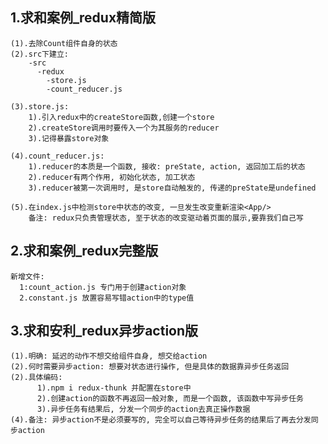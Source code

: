 ## 1.求和案例_redux精简版
    (1).去除Count组件自身的状态
    (2).src下建立:
        -src
          -redux
            -store.js
            -count_reducer.js

    (3).store.js:
        1).引入redux中的createStore函数,创建一个store
        2).createStore调用时要传入一个为其服务的reducer
        3).记得暴露store对象
    
    (4).count_reducer.js:
        1).reducer的本质是一个函数, 接收: preState, action, 返回加工后的状态
        2).reducer有两个作用, 初始化状态, 加工状态
        3).reducer被第一次调用时, 是store自动触发的, 传递的preState是undefined

    (5).在index.js中检测store中状态的改变, 一旦发生改变重新渲染<App/>
        备注: redux只负责管理状态, 至于状态的改变驱动着页面的展示,要靠我们自己写


## 2.求和案例_redux完整版
    新增文件:
      1:count_action.js 专门用于创建action对象
      2.constant.js 放置容易写错action中的type值

## 3.求和安利_redux异步action版
    (1).明确: 延迟的动作不想交给组件自身, 想交给action
    (2).何时需要异步action: 想要对状态进行操作, 但是具体的数据靠异步任务返回
    (2).具体编码:
          1).npm i redux-thunk 并配置在store中
          2).创建action的函数不再返回一般对象, 而是一个函数, 该函数中写异步任务
          3).异步任务有结果后, 分发一个同步的action去真正操作数据
    (4).备注: 异步action不是必须要写的, 完全可以自己等待异步任务的结果后了再去分发同步action